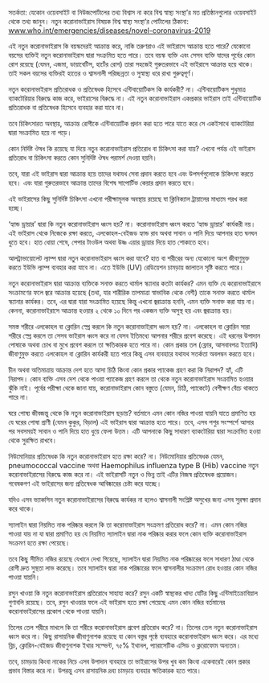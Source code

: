 সতর্কতা: যেকোন ওয়েবসাইট বা নিউজপোর্টালের তথ্য বিশ্বাস না করে বিশ্ব স্বাস্থ্য সংস্থা’র মত প্রতিষ্ঠানগুলোর ওয়েবসাইট থেকে তথ্য জানুন। নতুন করোনাভাইরাস বিষয়ক বিশ্ব স্বাস্থ্য সংস্থা’র পোর্টালের ঠিকানা: www.who.int/emergencies/diseases/novel-coronavirus-2019

এই নতুন করোনাভাইরাস কি বয়স্কদেরই আক্রান্ত করে, নাকি তরুণরাও এই ভাইরাসে আক্রান্ত হতে পারে?
যেকোনো বয়সের ব্যক্তিই নতুন করোনাভাইরাস দ্বারা সংক্রমিত হতে পারে। তবে বয়স্ক ব্যক্তি এবং সেসব ব্যক্তি যাদের পূর্বের কোন রোগ রয়েছে (যেমন, এজমা, ডায়াবেটিস, হার্টের রোগ) তারা সহজেই গুরুতরভাবে এই ভাইরাসে আক্রান্ত হয়ে থাকে। তাই সকল বয়সের ব্যক্তিরই হাতের ও শ্বাসনালী পরিচ্ছন্নতা ও সুস্বাস্থ্য ধরে রাখা গুরুত্বপূর্ণ।

নতুন করোনাভাইরাস প্রতিরোধক ও প্রতিষেধক হিসেবে এন্টিবায়োটিকস কি কার্যকরী?
না। এন্টিবায়োটিকস শুধুমাত্র ব্যাকটেরিয়ার বিরুদ্ধে কাজ করে, ভাইরাসের বিরুদ্ধে না। এই নতুন করোনাভাইরাস একপ্রকার ভাইরাস তাই এন্টিবায়োটিক প্রতিরোধক বা প্রতিষেধক হিসেবে ব্যবহার করা যাবে না।

তবে চিকিৎসারত অবস্থায়, আক্রান্ত রোগীকে এন্টিবায়োটিক প্রদান করা হতে পারে যাতে করে সে একইসাথে ব্যাকটেরিয়া দ্বারা সংক্রামিত হয়ে না পড়ে।

কোন নির্দিষ্ট ঔষধ কি রয়েছে যা দিয়ে নতুন করোনাভাইরাস প্রতিরোধ বা চিকিৎসা করা যায়?
এখনো পর্যন্ত এই ভাইরাস প্রতিরোধ বা চিকিৎসা করতে কোন সুনির্দিষ্ট ঔষধ পরামর্শ দেওয়া হয়নি।

তবে, যারা এই ভাইরাস দ্বারা আক্রান্ত হয়ে তাদের যথাযথ সেবা প্রদান করতে হবে এবং উপসর্গগুলোকে চিকিৎসা করতে হবে। এবং যারা গুরুতরভাবে আক্রান্ত তাদের বিশেষ সাপোর্টিভ কেয়ার প্রদান করতে হবে।

এই ভাইরাসের কিছু সুনির্দিষ্ট চিকিৎসা এখনো পরীক্ষামূলক অবস্থায় রয়েছে যা ক্লিনিক্যাল ট্রায়ালের মাধ্যমে পরখ করা হচ্ছে।

‘হ্যান্ড ড্রায়ার’ দ্বারা কি নতুন করোনাভাইরাস ধ্বংস হয়?
না। করোনাভাইরাস ধ্বংস করতে ‘হ্যান্ড ড্রায়ার’ কার্যকরী নয়। এই ভাইরাস থেকে নিজেকে রক্ষা করতে, এলকোহল-বেইজড হ্যান্ড রাব অথবা সাবান ও পানি দিয়ে আপনার হাত ঘনঘন ধুতে হবে। হাত ধোয়া শেষে, পেপার টাওউল অথবা উষ্ণ এয়ার ড্রায়ার দিয়ে হাত শোকাতে হবে।

আলট্রাভায়োলেট ল্যাম্প দ্বারা নতুন করোনাভাইরাস ধ্বংস করা যাবে?
হাত বা শরীরের অন্য যেকোনো অংশ জীবাণুমুক্ত করতে ইউভি ল্যাম্প ব্যবহার করা যাবে না। এতে ইউভি (UV) রেডিয়েশন চামড়ায় জালাতন সৃষ্টি করতে পারে।

নতুন করোনাভাইরাস দ্বারা আক্রান্ত ব্যক্তিকে সনাক্ত করতে থার্মাল স্ক্যানার কতটা কার্যকর?
এমন ব্যক্তি যে করোনাভাইরাসে সংক্রামণের ফলে জ্বরে আক্রান্ত হয়েছে (তথা, যার শারীরিক তাপমাত্রা স্বাভাবিক থেকে বেশী) তাকে সনাক্ত করতে থার্মাল স্ক্যানার কার্যকর। তবে, এর দ্বারা যারা সংক্রামিত হয়েছে কিন্তু এখনো জ্বরাক্রান্ত হননি, এমন ব্যক্তি সনাক্ত করা যায় না। কেননা, করোনাভাইরাসে আক্রান্ত হওয়ার ২ থেকে ১০ দিনে পর একজন ব্যক্তি অসুস্থ হয় এবং জ্বরাক্রান্ত হয়।

সমস্ত শরীরে এলকোহল বা ক্লোরিন স্প্রে করলে কি নতুন করোনাভাইরাস ধ্বংস হয়?
না। এলকোহল বা ক্লোরিন সারা শরীরে স্প্রে করলে তা সেসব ভাইরাস ধ্বংস করে না যেসব ইতিমধ্যে আপনার শরীরে প্রবেশ করেছে। এই ধরনের উপাদান পোষাকে অথবা চোখ বা মুখে প্রবেশ করলে তা ক্ষতিকারক হতে পারে না। কোন প্রকার তল (ফ্লোর, আসবাবপত্র ইত্যাদি) জীবাণুমুক্ত করতে এলকোহল বা ক্লোরিন কার্যকরী হতে পারে কিন্তু এসব ব্যবহারে যথাযথ সতর্কতা অবলম্বন করতে হবে।

চীন অথবা অতিমাত্রায় আক্রান্ত দেশ হতে আসা চিঠি কিংবা কোন প্রকার প্যাকেজ গ্রহণ করা কি নিরাপদ?
হ্যাঁ, এটি নিরাপদ। কোন ব্যক্তি এসব দেশ থেকে পাওয়া প্যাকেজ গ্রহণ করলে তা থেকে নতুন করোনাভাইরাস সংক্রামিত হওয়ার ঝুঁকি নাই। পূর্বের পরীক্ষা থেকে জানা যায়, করোনাভাইরাস কোন বস্তুতে (যেমন, চিঠি, প্যাকেটে) বেশীক্ষণ বেঁচে থাকতে পারে না।

ঘরে পোষ্য জীবজন্তু থেকে কি নতুন করোনাভাইরাস ছড়ায়?
বর্তমানে এমন কোন নজির পাওয়া যায়নি যাতে প্রমাণিত হয় যে ঘরের পোষা প্রাণী (যেমন কুকুর, বিড়াল) এই ভাইরাস দ্বারা আক্রান্ত হতে পারে। তবে, এসব পশুর সংস্পর্শে আসার পর সবসময়ই সাবান ও পানি দিয়ে হাত ধুয়ে ফেলা উত্তম। এটি আপনাকে কিছু সাধারণ ব্যাকটেরিয়া দ্বারা সংক্রামিত হওয়া থেকে সুরক্ষিত রাখবে।

নিউমোনিয়ার প্রতিষেধক কি নতুন করোনাভাইরাস হতে রক্ষা করে?
না। নিউমোনিয়ার প্রতিষেধক যেমন, pneumococcal vaccine অথবা Haemophilus influenza type B (Hib) vaccine নতুন করোনাভাইরাসের বিরুদ্ধে কাজ করে না। এই ভাইরাসটি নতুন ও ভিন্ন তাই এটির নিজস্ব প্রতিষেধক প্রয়োজন। গবেষকগণ এই ভাইরাসের জন্য প্রতিষেধক আবিষ্কারের চেষ্টা করে যাচ্ছে।

যদিও এসব ভ্যাকসিন নতুন করোনাভাইরাসের বিরুদ্ধে কার্যকর না হলেও শ্বাসনালী সংশ্লিষ্ট অসুখের জন্য এসব সুরক্ষা প্রদান করে থাকে।

স্যালাইন দ্বারা নিয়মিত নাক পরিষ্কার করলে কি তা করোনাভাইরাস সংক্রমণ প্রতিরোধ করে?
না। এমন কোন নজির পাওয়া যায় না যা দ্বারা প্রমাণিত হয় যে নিয়মিত স্যালাইন দ্বারা নাক পরিষ্কার করার ফলে কোন ব্যক্তি করোনাভাইরাস সংক্রমণ হতে রক্ষা পেয়েছে।

তবে কিছু সীমিত নজির রয়েছে যেখানে দেখা গিয়েছে, স্যালাইন দ্বারা নিয়মিত নাক পরিষ্কারের ফলে সাধারণ ঠাণ্ডা থেকে রোগী দ্রুত সুস্থতা লাভ করেছে। তবে স্যালাইন দ্বারা নাক পরিষ্কারের ফলে শ্বাসনালীর সংক্রামণ রোধ হওয়ার কোন নজির পাওয়া যায়নি।

রসুন খাওয়া কি নতুন করোনাভাইরাস প্রতিরোধে সাহায্য করে?
রসুন একটি স্বাস্থ্যকর খাদ্য যেটির কিছু এন্টিমাইক্রোবিয়াল গুণাবলি রয়েছে। তবে, রসুন খাওয়ার ফলে এই ভাইরাস হতে রক্ষা পেয়েছে এমন কোন নজির বর্তমানের করোনাভাইরাসের প্রকোপ থেকে পাওয়া যায়নি।

তিলের তেল শরীরে মাখলে কি তা শরীরে করোনাভাইরাস প্রবেশ প্রতিরোধ করে?
না। তিলের তেল নতুন করোনাভাইরাস ধ্বংস করে না। কিছু রাসায়নিক জীবাণুনাশক রয়েছে যা কোন বস্তুর পৃষ্ঠে ব্যবহারে করোনাভাইরাস ধ্বংস করে। এর মধ্যে ব্লিচ, ক্লোরিন-বেইজড জীবাণুনাশক ইথার সল্ভেন্ট, ৭৫% ইথানল, প্যারাসেটিক এসিড ও ক্লরোফোম অন্যতম।

তবে, চামড়ায় কিংবা নাকের নিচে এসব উপাদান ব্যবহারে তা ভাইরাসের উপর খুব কম কিংবা একেবারেই কোন প্রকার প্রভাব বিস্তার করে না। উপরন্তু এসব রাসায়নিক দ্রব্য চামড়ায় ব্যবহার ক্ষতিকারক হতে পারে।
